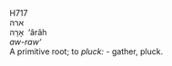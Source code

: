 <body>
  <p>H717<br>  ארה  <br> אָרָה  ‎  ‘ârâh  <br><i>aw-raw‘ </i><br>A primitive root; to <i>pluck: - </i>gather, pluck.<br></p>
 </body>